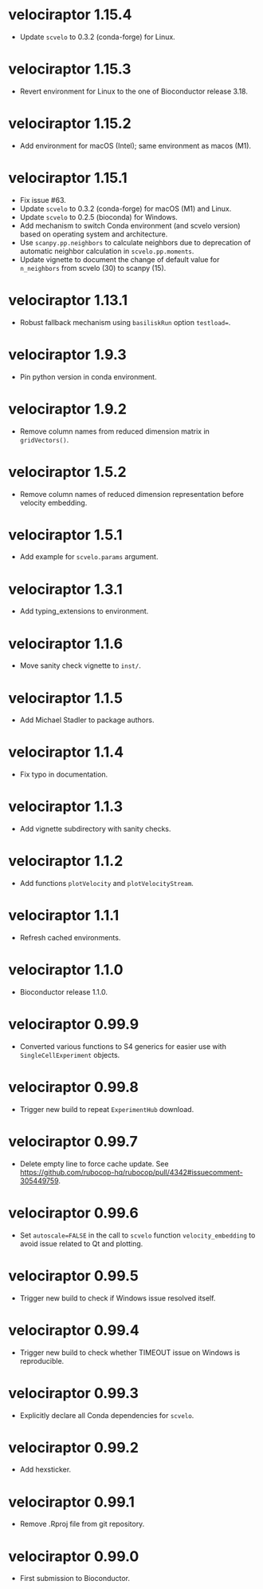 # velociraptor 1.15.4

* Update `scvelo` to 0.3.2 (conda-forge) for Linux.

# velociraptor 1.15.3

* Revert environment for Linux to the one of Bioconductor release 3.18.

# velociraptor 1.15.2

* Add environment for macOS (Intel); same environment as macos (M1).

# velociraptor 1.15.1

* Fix issue #63.
* Update `scvelo` to 0.3.2 (conda-forge) for macOS (M1) and Linux.
* Update `scvelo` to 0.2.5 (bioconda) for Windows.
* Add mechanism to switch Conda environment (and scvelo version) based on operating system and architecture.
* Use `scanpy.pp.neighbors` to calculate neighbors due to deprecation of automatic neighbor calculation in `scvelo.pp.moments`.
* Update vignette to document the change of default value for `n_neighbors` from scvelo (30) to scanpy (15).

# velociraptor 1.13.1

* Robust fallback mechanism using `basiliskRun` option `testload=`.

# velociraptor 1.9.3

* Pin python version in conda environment.

# velociraptor 1.9.2

* Remove column names from reduced dimension matrix in `gridVectors()`.

# velociraptor 1.5.2

* Remove column names of reduced dimension representation before velocity embedding.

# velociraptor 1.5.1

* Add example for `scvelo.params` argument.

# velociraptor 1.3.1

* Add typing_extensions to environment.

# velociraptor 1.1.6

* Move sanity check vignette to `inst/`.

# velociraptor 1.1.5

* Add Michael Stadler to package authors.

# velociraptor 1.1.4

* Fix typo in documentation.

# velociraptor 1.1.3

* Add vignette subdirectory with sanity checks.

# velociraptor 1.1.2

* Add functions `plotVelocity` and `plotVelocityStream`.

# velociraptor 1.1.1

* Refresh cached environments.

# velociraptor 1.1.0

* Bioconductor release 1.1.0.

# velociraptor 0.99.9

* Converted various functions to S4 generics for easier use with `SingleCellExperiment` objects.

# velociraptor 0.99.8

* Trigger new build to repeat `ExperimentHub` download.

# velociraptor 0.99.7

* Delete empty line to force cache update. See <https://github.com/rubocop-hq/rubocop/pull/4342#issuecomment-305449759>.

# velociraptor 0.99.6

* Set `autoscale=FALSE` in the call to `scvelo` function `velocity_embedding` to avoid issue related to Qt and plotting.

# velociraptor 0.99.5

* Trigger new build to check if Windows issue resolved itself.

# velociraptor 0.99.4

* Trigger new build to check whether TIMEOUT issue on Windows is reproducible.

# velociraptor 0.99.3

* Explicitly declare all Conda dependencies for `scvelo`.

# velociraptor 0.99.2

* Add hexsticker.

# velociraptor 0.99.1

* Remove .Rproj file from git repository.

# velociraptor 0.99.0

* First submission to Bioconductor.
